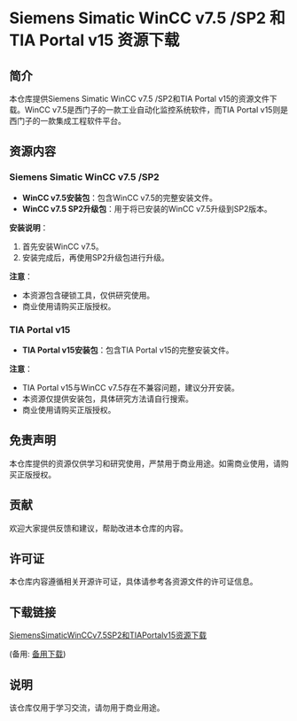# Siemens Simatic WinCC v7.5 /SP2 和 TIA Portal v15 资源下载

## 简介

本仓库提供Siemens Simatic WinCC v7.5 /SP2和TIA Portal v15的资源文件下载。WinCC v7.5是西门子的一款工业自动化监控系统软件，而TIA Portal v15则是西门子的一款集成工程软件平台。

## 资源内容

### Siemens Simatic WinCC v7.5 /SP2

- **WinCC v7.5安装包**：包含WinCC v7.5的完整安装文件。
- **WinCC v7.5 SP2升级包**：用于将已安装的WinCC v7.5升级到SP2版本。

**安装说明**：
1. 首先安装WinCC v7.5。
2. 安装完成后，再使用SP2升级包进行升级。

**注意**：
- 本资源包含硬锁工具，仅供研究使用。
- 商业使用请购买正版授权。

### TIA Portal v15

- **TIA Portal v15安装包**：包含TIA Portal v15的完整安装文件。

**注意**：
- TIA Portal v15与WinCC v7.5存在不兼容问题，建议分开安装。
- 本资源仅提供安装包，具体研究方法请自行搜索。
- 商业使用请购买正版授权。

## 免责声明

本仓库提供的资源仅供学习和研究使用，严禁用于商业用途。如需商业使用，请购买正版授权。

## 贡献

欢迎大家提供反馈和建议，帮助改进本仓库的内容。

## 许可证

本仓库内容遵循相关开源许可证，具体请参考各资源文件的许可证信息。

## 下载链接
[SiemensSimaticWinCCv7.5SP2和TIAPortalv15资源下载](https://pan.quark.cn/s/3a0c15dc89da) 

(备用: [备用下载](https://pan.baidu.com/s/1TKyU_3h0D1C6veIcjQ1ChQ?pwd=1234))

## 说明

该仓库仅用于学习交流，请勿用于商业用途。
